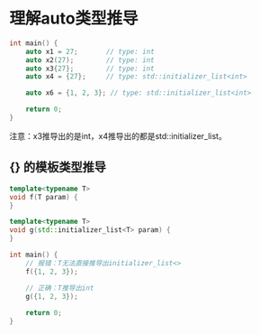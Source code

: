 # 理解auto类型推导

```C++
int main() {
    auto x1 = 27;       // type: int
    auto x2(27);        // type: int
    auto x3{27};        // type: int
    auto x4 = {27};     // type: std::initializer_list<int>

    auto x6 = {1, 2, 3}; // type: std::initializer_list<int>

    return 0;
}
```
注意：x3推导出的是int，x4推导出的都是std::initializer_list<int>。

## {} 的模板类型推导
```C++
template<typename T>
void f(T param) {
}

template<typename T>
void g(std::initializer_list<T> param) {
}

int main() {
    // 报错：T无法直接推导出initializer_list<>
    f({1, 2, 3});

    // 正确：T推导出int
    g({1, 2, 3});
    
    return 0;
}
```